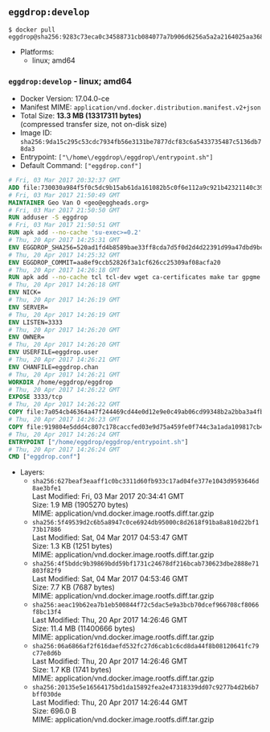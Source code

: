 ## `eggdrop:develop`

```console
$ docker pull eggdrop@sha256:9283c73eca0c34588731cb084077a7b906d6256a5a2a2164025aa3687178da5e
```

-	Platforms:
	-	linux; amd64

### `eggdrop:develop` - linux; amd64

-	Docker Version: 17.04.0-ce
-	Manifest MIME: `application/vnd.docker.distribution.manifest.v2+json`
-	Total Size: **13.3 MB (13317311 bytes)**  
	(compressed transfer size, not on-disk size)
-	Image ID: `sha256:9da15c295c53cdc7934fb56e3131be7877dcf83c6a5433735487c5136db78da3`
-	Entrypoint: `["\/home\/eggdrop\/eggdrop\/entrypoint.sh"]`
-	Default Command: `["eggdrop.conf"]`

```dockerfile
# Fri, 03 Mar 2017 20:32:37 GMT
ADD file:730030a984f5f0c5dc9b15ab61da161082b5c0f6e112a9c921b42321140c3927 in / 
# Fri, 03 Mar 2017 21:50:49 GMT
MAINTAINER Geo Van O <geo@eggheads.org>
# Fri, 03 Mar 2017 21:50:50 GMT
RUN adduser -S eggdrop
# Fri, 03 Mar 2017 21:50:51 GMT
RUN apk add --no-cache 'su-exec>=0.2'
# Thu, 20 Apr 2017 14:25:31 GMT
ENV EGGDROP_SHA256=520ad1fd4b8589bae33ff8cda7d5f0d2d4d22391d99a47dbd9bc677275d3494a
# Thu, 20 Apr 2017 14:25:32 GMT
ENV EGGDROP_COMMIT=aa8ef9ccb52826f3a1cf626cc25309af08acfa20
# Thu, 20 Apr 2017 14:26:18 GMT
RUN apk add --no-cache tcl tcl-dev wget ca-certificates make tar gpgme bash build-base openssl openssl-dev  && wget https://github.com/eggheads/eggdrop/archive/$EGGDROP_COMMIT.tar.gz -O develop.tar.gz  && echo "$EGGDROP_SHA256  develop.tar.gz" | sha256sum -c -   && tar -zxvf develop.tar.gz   && rm develop.tar.gz     && ( cd eggdrop-$EGGDROP_COMMIT     && ./configure     && make config     && make     && make install DEST=/home/eggdrop/eggdrop )   && rm -rf eggdrop-$EGGDROP_COMMIT   && mkdir /home/eggdrop/eggdrop/data   && chown -R eggdrop /home/eggdrop/eggdrop   && apk del tcl-dev wget ca-certificates make tar gpgme build-base openssl-dev
# Thu, 20 Apr 2017 14:26:18 GMT
ENV NICK=
# Thu, 20 Apr 2017 14:26:19 GMT
ENV SERVER=
# Thu, 20 Apr 2017 14:26:19 GMT
ENV LISTEN=3333
# Thu, 20 Apr 2017 14:26:20 GMT
ENV OWNER=
# Thu, 20 Apr 2017 14:26:20 GMT
ENV USERFILE=eggdrop.user
# Thu, 20 Apr 2017 14:26:21 GMT
ENV CHANFILE=eggdrop.chan
# Thu, 20 Apr 2017 14:26:21 GMT
WORKDIR /home/eggdrop/eggdrop
# Thu, 20 Apr 2017 14:26:22 GMT
EXPOSE 3333/tcp
# Thu, 20 Apr 2017 14:26:22 GMT
COPY file:7a054cb46364a47f244469cd44e0d12e9e0c49ab06cd99348b2a2bba3a4fb1c8 in /home/eggdrop/eggdrop 
# Thu, 20 Apr 2017 14:26:23 GMT
COPY file:919804e5ddd4c807c178caccfed03e9d75a459fe0f744c3a1ada109817cb44ec in /home/eggdrop/eggdrop/scripts/ 
# Thu, 20 Apr 2017 14:26:24 GMT
ENTRYPOINT ["/home/eggdrop/eggdrop/entrypoint.sh"]
# Thu, 20 Apr 2017 14:26:24 GMT
CMD ["eggdrop.conf"]
```

-	Layers:
	-	`sha256:627beaf3eaaff1c0bc3311d60fb933c17ad04fe377e1043d9593646d8ae3bfe1`  
		Last Modified: Fri, 03 Mar 2017 20:34:41 GMT  
		Size: 1.9 MB (1905270 bytes)  
		MIME: application/vnd.docker.image.rootfs.diff.tar.gzip
	-	`sha256:5f49539d2c6b5a8947c0ce6924db95000c8d2618f91ba8a810d22bf173b17886`  
		Last Modified: Sat, 04 Mar 2017 04:53:47 GMT  
		Size: 1.3 KB (1251 bytes)  
		MIME: application/vnd.docker.image.rootfs.diff.tar.gzip
	-	`sha256:4f5bddc9b39869bdd59bf1731c24678df216bcab730623dbe2888e71803f82f9`  
		Last Modified: Sat, 04 Mar 2017 04:53:46 GMT  
		Size: 7.7 KB (7687 bytes)  
		MIME: application/vnd.docker.image.rootfs.diff.tar.gzip
	-	`sha256:aeac19b62ea7b1eb500844f72c5dac5e9a3bcb70dcef966708cf8066f8bc13f4`  
		Last Modified: Thu, 20 Apr 2017 14:26:46 GMT  
		Size: 11.4 MB (11400666 bytes)  
		MIME: application/vnd.docker.image.rootfs.diff.tar.gzip
	-	`sha256:06a6866af2f616daefd532fc27d6cab1c6cd8da44f8b08120641fc79c77e8d6b`  
		Last Modified: Thu, 20 Apr 2017 14:26:46 GMT  
		Size: 1.7 KB (1741 bytes)  
		MIME: application/vnd.docker.image.rootfs.diff.tar.gzip
	-	`sha256:20135e5e16564175bd1da15892fea2e47318339dd07c9277b4d2b6b7bff030de`  
		Last Modified: Thu, 20 Apr 2017 14:26:44 GMT  
		Size: 696.0 B  
		MIME: application/vnd.docker.image.rootfs.diff.tar.gzip
